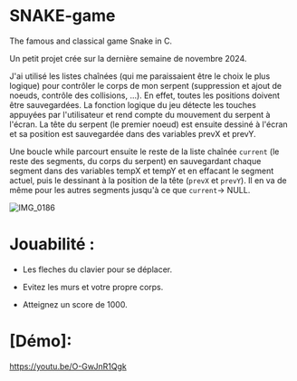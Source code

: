 # SNAKE-game
The famous and classical game Snake in C. 

Un petit projet crée sur la dernière semaine de novembre 2024. 

J'ai utilisé les listes chaînées (qui me paraissaient être le choix le plus logique) pour contrôler le corps de mon serpent (suppression et ajout de noeuds, contrôle des collisions, ...). En effet, toutes les positions doivent être sauvegardées. 
La fonction logique du jeu détecte les touches appuyées par l'utilisateur et rend compte du mouvement du serpent à l'écran. 
La tête du serpent (le premier noeud) est ensuite dessiné à l'écran et sa position est sauvegardée dans des variables prevX et prevY. 

Une boucle while parcourt ensuite le reste de la liste chaînée `current` (le reste des segments, du corps du serpent) 
en sauvegardant chaque segment dans des variables tempX et tempY et en effacant le segment actuel, puis le dessinant à la position de la tête (`prevX` et `prevY`). Il en va de même pour les autres segments jusqu'à ce que `current`-> NULL. 

![IMG_0186](https://github.com/user-attachments/assets/be8f05b2-c005-4ec0-913c-5cb23b01fa3a)


# Jouabilité : 
- Les fleches du clavier pour se déplacer.

- Evitez les murs et votre propre corps. 

- Atteignez un score de 1000.

# [Démo]: 

https://youtu.be/O-GwJnR1Qgk
